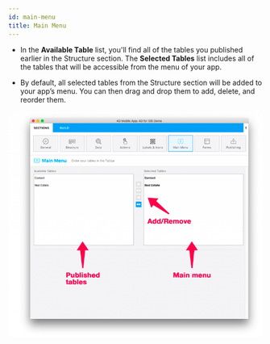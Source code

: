 ```yaml
---
id: main-menu
title: Main Menu
---
```


* In the **Available Table** list, you'll find all of the tables you published earlier in the Structure section.
The **Selected Tables** list includes all of the tables that will be accessible from the menu of your app.

* By default, all selected tables from the Structure section will be added to your app’s menu. You can then drag and drop them to add, delete, and reorder them.

![Main menu section](img/Main-menu-section-4D-for-iOS.png)
